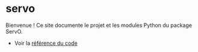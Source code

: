 # servo

Bienvenue ! Ce site documente le projet et les modules Python du package ServO.

- Voir la [référence du code](reference.md)
